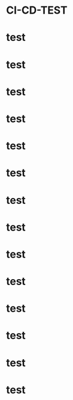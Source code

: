 # CI-CD-TEST
# test
# test
# test
# test
# test
# test
# test
# test
# test
# test
# test
# test
# test
# test